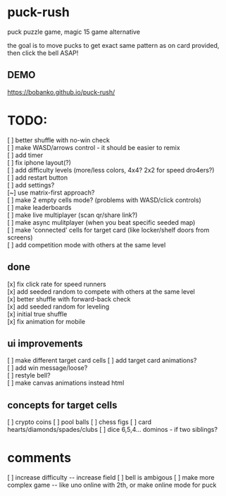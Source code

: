 # puck-rush

puck puzzle game, magic 15 game alternative

the goal is to move pucks to get exact same pattern as on card provided,
then click the bell ASAP!

## DEMO

https://bobanko.github.io/puck-rush/

# TODO:

[ ] better shuffle with no-win check  
[ ] make WASD/arrows control - it should be easier to remix  
[ ] add timer  
[ ] fix iphone layout(?)  
[ ] add difficulty levels (more/less colors, 4x4? 2x2 for speed dro4ers?)  
[ ] add restart button  
[ ] add settings?  
[~] use matrix-first approach?  
[ ] make 2 empty cells mode? (problems with WASD/click controls)  
[ ] make leaderboards  
[ ] make live multiplayer (scan qr/share link?)  
[ ] make async mulitplayer (when you beat specific seeded map)  
[ ] make 'connected' cells for target card (like locker/shelf doors from screens)  
[ ] add competition mode with others at the same level

## done

[x] fix click rate for speed runners  
[x] add seeded random to compete with others at the same level  
[x] better shuffle with forward-back check  
[x] add seeded random for leveling  
[x] initial true shuffle  
[x] fix animation for mobile

## ui improvements

[ ] make different target card cells
[ ] add target card animations?  
[ ] add win message/loose?  
[ ] restyle bell?  
[ ] make canvas animations instead html

## concepts for target cells

[ ] crypto coins
[ ] pool balls
[ ] chess figs
[ ] card hearts/diamonds/spades/clubs
[ ] dice 6,5,4... dominos - if two siblings?

# comments

[ ] increase difficulty -- increase field
[ ] bell is ambigous
[ ] make more complex game -- like uno online with 2th, or make online mode for puck
